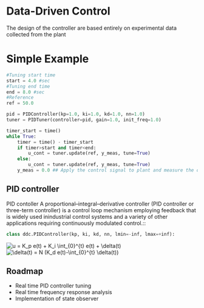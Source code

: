 # Data-Driven Control
The design of the controller are based entirely on experimental data collected from the plant

# Simple Example
```python
#Tuning start time
start = 4.0 #sec
#Tuning end time
end = 8.0 #sec
#Reference
ref = 50.0

pid = PIDController(kp=1.0, ki=1.0, kd=1.0, nn=1.0)
tuner = PIDTuner(controller=pid, gain=1.0, init_freq=1.0)

timer_start = time()
while True:
    timer = time() - timer_start
    if timer>start and timer<end:
        u_cont = tuner.update(ref, y_meas, tune=True)
    else:
        u_cont = tuner.update(ref, y_meas, tune=True)
    y_meas = 0.0 ## Apply the control signal to plant and measure the output signal of plant
```

## PID controller
PID contoller
A proportional–integral–derivative controller (PID controller or three-term controller)
is a control loop mechanism employing feedback that is widely used inindustrial control systems
and a variety of other applications requiring continuously modulated control.::

```python
class ddc.PIDController(kp, ki, kd, nn, lmin=-inf, lmax=+inf):
```
<img src="https://latex.codecogs.com/gif.latex?u&space;=&space;K_p&space;e(t)&space;&plus;&space;K_i&space;\int_{0}^{t}&space;e(t)&space;&plus;&space;\delta(t)" title="u = K_p e(t) + K_i \int_{0}^{t} e(t) + \delta(t)" />
<img src="https://latex.codecogs.com/gif.latex?\delta(t)&space;=&space;N&space;(K_d&space;e(t)-\int_{0}^{t}&space;\delta(t))" title="\delta(t) = N (K_d e(t)-\int_{0}^{t} \delta(t))" />

## Roadmap
- Real time PID controller tuning
- Real time frequency response analysis
- Implementation of state observer
